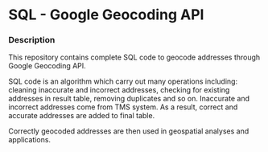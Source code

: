 # SQL - Google Geocoding API

### Description
This repository contains complete SQL code to geocode addresses through Google Geocoding API. 


SQL code is an algorithm which carry out many operations including: cleaning inaccurate and incorrect addresses, checking for existing addresses in result table, removing duplicates and so on. Inaccurate and incorrect addresses come from TMS system. As a result, correct and accurate addresses are added to final table.

Correctly geocoded addresses are then used in geospatial analyses and applications.


